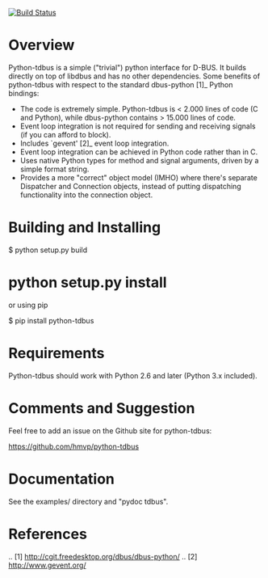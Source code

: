[![Build Status](https://travis-ci.org/hmvp/python-tdbus.svg?branch=master)](https://travis-ci.org/hmvp/python-tdbus)

Overview
========

Python-tdbus is a simple ("trivial") python interface for D-BUS. It builds
directly on top of libdbus and has no other dependencies. Some benefits of
python-tdbus with respect to the standard dbus-python [1]_ Python bindings:

 * The code is extremely simple. Python-tdbus is < 2.000 lines of code (C and
   Python), while dbus-python contains > 15.000 lines of code.
 * Event loop integration is not required for sending and receiving signals (if
   you can afford to block).
 * Includes `gevent' [2]_ event loop integration.
 * Event loop integration can be achieved in Python code rather than in C.
 * Uses native Python types for method and signal arguments, driven by a simple
   format string.
 * Provides a more "correct" object model (IMHO) where there's separate
   Dispatcher and Connection objects, instead of putting dispatching
   functionality into the connection object.

Building and Installing
=======================

 $ python setup.py build
 # python setup.py install

 or using pip

 $ pip install python-tdbus

Requirements
============

Python-tdbus should work with Python 2.6 and later (Python 3.x included).

Comments and Suggestion
=======================

Feel free to add an issue on the Github site for python-tdbus:

  https://github.com/hmvp/python-tdbus

Documentation
=============

See the examples/ directory and "pydoc tdbus".

References
==========

.. [1] http://cgit.freedesktop.org/dbus/dbus-python/
.. [2] http://www.gevent.org/
